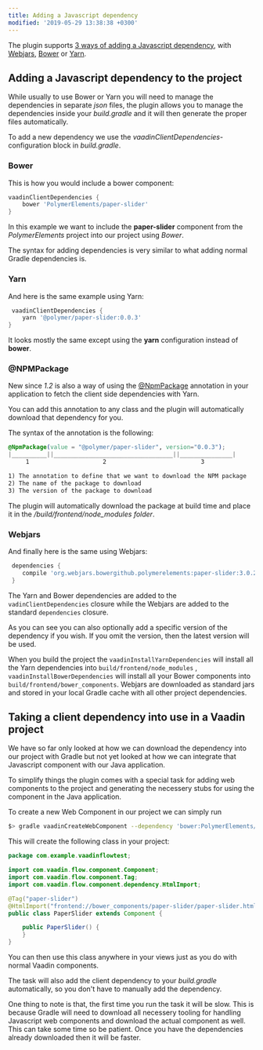 ```yaml
---
title: Adding a Javascript dependency
modified: '2019-05-29 13:38:38 +0300'
---
```


The plugin supports [3 ways of adding a Javascript dependency](/vaadin_flow_gradle_plugin_javascript), 
with [Webjars](https://www.webjars.org), [Bower](https://bower.io) or [Yarn](https://yarnpkg.com).


## Adding a Javascript dependency to the project

While usually to use Bower or Yarn you will need to manage the dependencies in separate *json* files, the 
plugin allows you to manage the dependencies inside your *build.gradle* and it will then generate the proper 
files automatically.

To add a new dependency we use the *vaadinClientDependencies*-configuration block in *build.gradle*. 

### Bower

This is how you would include a bower component:

```groovy
vaadinClientDependencies {
    bower 'PolymerElements/paper-slider'
}
```

In this example we want to include the **paper-slider** component from the *PolymerElements* project into our 
project using *Bower*. 

The syntax for adding dependencies is very similar to what adding normal Gradle dependencies is.

### Yarn

And here is the same example using Yarn:

```groovy
 vaadinClientDependencies {
    yarn '@polymer/paper-slider:0.0.3'
}
```

It looks mostly the same except using the **yarn** configuration instead of **bower**.

### @NPMPackage

New since *1.2* is also a way of using the [@NpmPackage](https://vaadin.com/api/platform/14.0.0.beta2/com/vaadin/flow/component/dependency/NpmPackage.html) annotation in your application to fetch the client side dependencies with Yarn.

You can add this annotation to any class and the plugin will automatically download that dependency for you.

The syntax of the annotation is the following:

```css
@NpmPackage(value = "@polymer/paper-slider", version="0.0.3");
|__________||__________________________________||_______________|
     1                     2                           3        

1) The annotation to define that we want to download the NPM package
2) The name of the package to download
3) The version of the package to download
```

The plugin will automatically download the package at build time and place it in the */build/frontend/node_modules folder*.

### Webjars

And finally here is the same using Webjars:
```groovy
 dependencies {
    compile 'org.webjars.bowergithub.polymerelements:paper-slider:3.0.2'
 }
```

The Yarn and Bower dependencies are added to the ``vadinClientDependencies`` closure while the Webjars are added to the standard ``dependencies`` closure.
 
As you can see you can also optionally add a specific version of the dependency if you wish. If you omit the version, 
then the latest version will be used.

When you build the project the ``vaadinInstallYarnDependencies`` will install all the Yarn dependencies into ``build/frontend/node_modules`` 
, ``vaadinInstallBowerDependencies`` will install all your Bower components into ``build/frontend/bower_components``. Webjars are downloaded as standard
jars and stored in your local Gradle cache with all other project dependencies. 

## Taking a client dependency into use in a Vaadin project

We have so far only looked at how we can download the dependency into our project with Gradle but not yet looked at how we 
can integrate that Javascript component with our Java application.

To simplify things the plugin comes with a special task for adding web components to the project and generating the necessery 
stubs for using the component in the Java application.

To create a new Web Component in our project we can simply run

```bash
$> gradle vaadinCreateWebComponent --dependency 'bower:PolymerElements/paper-slider' --name 'PaperSlider'
```

This will create the following class in your project: 

```java
package com.example.vaadinflowtest;

import com.vaadin.flow.component.Component;
import com.vaadin.flow.component.Tag;
import com.vaadin.flow.component.dependency.HtmlImport;

@Tag("paper-slider")
@HtmlImport("frontend://bower_components/paper-slider/paper-slider.html")
public class PaperSlider extends Component {

    public PaperSlider() {
    }
}
```

You can then use this class anywhere in your views just as you do with normal Vaadin components. 

The task will also add the client dependency to your *build.gradle* automatically, so you don't have to 
manually add the dependency.

One thing to note is that, the first time you run the task it will be slow. This is because Gradle will 
need to download all necessery tooling for handling Javascript web components and download the actual component 
as well. This can take some time so be patient. Once you have the dependencies already downloaded then it will be faster.